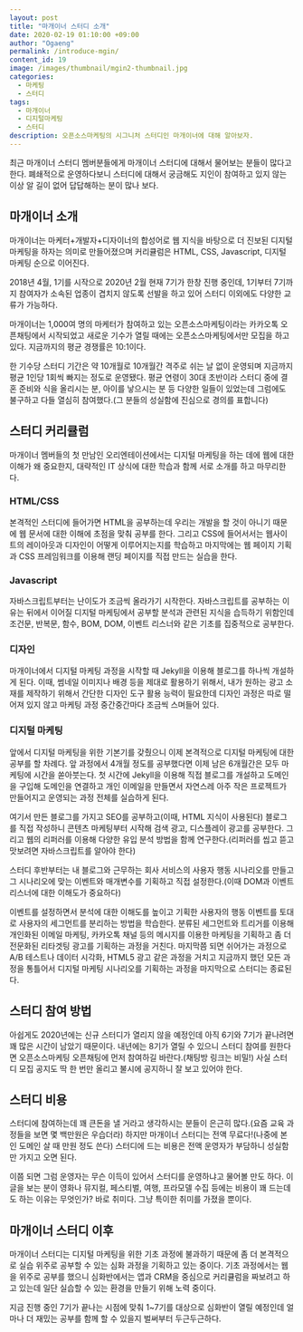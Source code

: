 ```yaml
---
layout: post
title: "마개이너 스터디 소개"
date: 2020-02-19 01:10:00 +09:00
author: "Ogaeng"
permalink: /introduce-mgin/
content_id: 19
image: /images/thumbnail/mgin2-thumbnail.jpg
categories:
  - 마케팅
  - 스터디
tags:
  - 마개이너
  - 디지털마케팅
  - 스터디
description: 오픈소스마케팅의 시그니처 스터디인 마개이너에 대해 알아보자.
---
```


최근 마개이너 스터디 멤버분들에게 마개이너 스터디에 대해서 물어보는 분들이 많다고 한다. 폐쇄적으로 운영하다보니 스터디에 대해서 궁금해도 지인이 참여하고 있지 않는 이상 알 길이 없어 답답해하는 분이 많나 보다.

## 마개이너 소개

마개이너는 마케터+개발자+디자이너의 합성어로 웹 지식을 바탕으로 더 진보된 디지털 마케팅을 하자는 의미로 만들어졌으며 커리큘럼은 HTML, CSS, Javascript, 디지털 마케팅 순으로 이어진다.

2018년 4월, 1기를 시작으로 2020년 2월 현재 7기가 한창 진행 중인데, 1기부터 7기까지 참여자가 소속된 업종이 겹치지 않도록 선발을 하고 있어 스터디 이외에도 다양한 교류가 가능하다.

마개이너는 1,000여 명의 마케터가 참여하고 있는 오픈소스마케팅이라는 카카오톡 오픈채팅에서 시작되었고 새로운 기수가 열릴 때에는 오픈소스마케팅에서만 모집을 하고 있다. 지금까지의 평균 경쟁률은 10:1이다.

한 기수당 스터디 기간은 약 10개월로 10개월간 격주로 쉬는 날 없이 운영되며 지금까지 평균 1인당 1회씩 빠지는 정도로 운영됐다. 평균 연령이 30대 초반이라 스터디 중에 결혼 준비와 식을 올리시는 분, 아이를 낳으시는 분 등 다양한 일들이 있었는데 그럼에도 불구하고 다들 열심히 참여했다.(그 분들의 성실함에 진심으로 경의를 표합니다)

## 스터디 커리큘럼

마개이너 멤버들의 첫 만남인 오리엔테이션에서는 디지털 마케팅을 하는 데에 웹에 대한 이해가 왜 중요한지, 대략적인 IT 상식에 대한 학습과 함께 서로 소개를 하고 마무리한다.

### HTML/CSS

본격적인 스터디에 들어가면 HTML을 공부하는데 우리는 개발을 할 것이 아니기 때문에 웹 문서에 대한 이해에 초점을 맞춰 공부를 한다. 그리고 CSS에 들어서서는 웹사이트의 레이아웃과 디자인이 어떻게 이루어지는지를 학습하고 마지막에는 웹 페이지 기획과 CSS 프레임워크를 이용해 랜딩 페이지를 직접 만드는 실습을 한다.

### Javascript

자바스크립트부터는 난이도가 조금씩 올라가기 시작한다. 자바스크립트를 공부하는 이유는 뒤에서 이어질 디지털 마케팅에서 공부할 분석과 관련된 지식을 습득하기 위함인데 조건문, 반복문, 함수, BOM, DOM, 이벤트 리스너와 같은 기초를 집중적으로 공부한다.

### 디자인

마개이너에서 디지털 마케팅 과정을 시작할 때 Jekyll을 이용해 블로그를 하나씩 개설하게 된다. 이때, 썸네일 이미지나 배경 등을 제대로 활용하기 위해서, 내가 원하는 광고 소재를 제작하기 위해서 간단한 디자인 도구 활용 능력이 필요한데 디자인 과정은 따로 떨어져 있지 않고 마케팅 과정 중간중간마다 조금씩 스며들어 있다.

### 디지털 마케팅

앞에서 디지털 마케팅을 위한 기본기를 갖췄으니 이제 본격적으로 디지털 마케팅에 대한 공부를 할 차례다. 앞 과정에서 4개월 정도를 공부했다면 이제 남은 6개월간은 모두 마케팅에 시간을 쏟아붓는다. 첫 시간에 Jekyll을 이용해 직접 블로그를 개설하고 도메인을 구입해 도메인을 연결하고 개인 이메일을 만들면서 자연스레 아주 작은 프로젝트가 만들어지고 운영되는 과정 전체를 실습하게 된다.

여기서 만든 블로그를 가지고 SEO를 공부하고(이때, HTML 지식이 사용된다) 블로그를 직접 작성하니 콘텐츠 마케팅부터 시작해 검색 광고, 디스플레이 광고를 공부한다. 그리고 웹의 리퍼러를 이용해 다양한 유입 분석 방법을 함께 연구한다.(리퍼러를 씹고 뜯고 맛보려면 자바스크립트를 알아야 한다)

스터디 후반부터는 내 블로그와 근무하는 회사 서비스의 사용자 행동 시나리오를 만들고 그 시나리오에 맞는 이벤트와 매개변수를 기획하고 직접 설정한다.(이때 DOM과 이벤트 리스너에 대한 이해도가 중요하다)

이벤트를 설정하면서 분석에 대한 이해도를 높이고 기획한 사용자의 행동 이벤트를 토대로 사용자의 세그먼트를 분리하는 방법을 학습한다. 분류된 세그먼트와 트리거를 이용해 개인화된 이메일 마케팅, 카카오톡 채널 등의 메시지를 이용한 마케팅을 기획하고 좀 더 전문화된 리타겟팅 광고를 기획하는 과정을 거친다. 마지막쯤 되면 쉬어가는 과정으로 A/B 테스트나 데이터 시각화, HTML5 광고 같은 과정을 거치고 지금까지 했던 모든 과정을 통틀어서 디지털 마케팅 시나리오를 기획하는 과정을 마지막으로 스터디는 종료된다.

## 스터디 참여 방법

아쉽게도 2020년에는 신규 스터디가 열리지 않을 예정인데 아직 6기와 7기가 끝나려면 꽤 많은 시간이 남았기 때문이다. 내년에는 8기가 열릴 수 있으니 스터디 참여를 원한다면 오픈소스마케팅 오픈채팅에 먼저 참여하길 바란다.(채팅방 링크는 비밀!) 사실 스터디 모집 공지도 딱 한 번만 올리고 불시에 공지하니 잘 보고 있어야 한다.

## 스터디 비용

스터디에 참여하는데 꽤 큰돈을 낼 거라고 생각하시는 분들이 은근히 많다.(요즘 교육 과정들을 보면 몇 백만원은 우습더라) 하지만 마개이너 스터디는 전액 무료다!(나중에 본인 도메인 살 때 만원 정도 쓴다) 스터디에 드는 비용은 전액 운영자가 부담하니 성실함만 가지고 오면 된다.

이쯤 되면 그럼 운영자는 무슨 이득이 있어서 스터디를 운영하냐고 물어볼 만도 하다. 이 글을 보는 분이 영화나 뮤지컬, 페스티벌, 여행, 프라모델 수집 등에는 비용이 꽤 드는데도 하는 이유는 무엇인가? 바로 취미다. 그냥 특이한 취미를 가졌을 뿐이다.

## 마개이너 스터디 이후

마개이너 스터디는 디지털 마케팅을 위한 기초 과정에 불과하기 때문에 좀 더 본격적으로 실습 위주로 공부할 수 있는 심화 과정을 기획하고 있는 중이다. 기초 과정에서는 웹을 위주로 공부를 했으니 심화반에서는 앱과 CRM을 중심으로 커리큘럼을 짜보려고 하고 있는데 일단 실습할 수 있는 환경을 만들기 위해 노력 중이다.

지금 진행 중인 7기가 끝나는 시점에 맞춰 1~7기를 대상으로 심화반이 열릴 예정인데 얼마나 더 재밌는 공부를 함께 할 수 있을지 벌써부터 두근두근하다.
